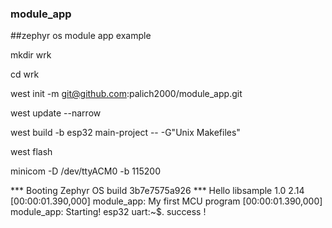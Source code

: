 ### module_app

##zephyr os module app example



mkdir wrk

cd wrk

west init -m git@github.com:palich2000/module_app.git

west update --narrow

west build -b esp32  main-project -- -G"Unix Makefiles"

west flash

minicom -D /dev/ttyACM0 -b 115200



*** Booting Zephyr OS build 3b7e7575a926 ***
Hello libsample 1.0 2.14
[00:00:01.390,000] <inf> module_app: My first MCU program
[00:00:01.390,000] <inf> module_app: Starting! esp32
uart:~$.
success !

